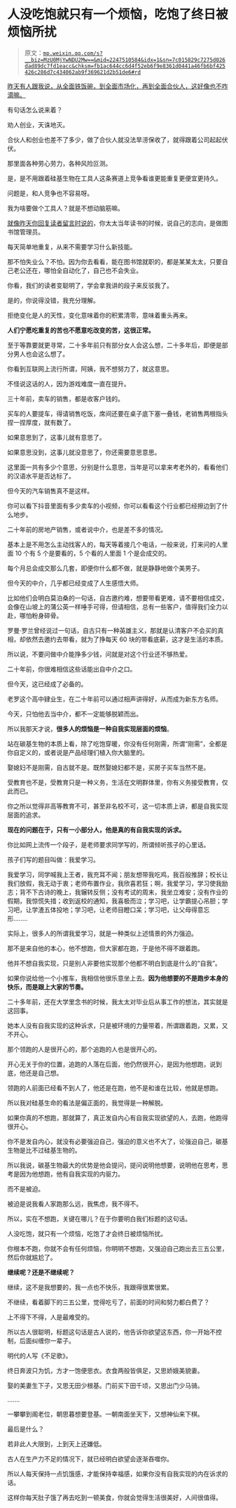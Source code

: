 # 人没吃饱就只有一个烦恼，吃饱了终日被烦恼所扰

> 原文：[`mp.weixin.qq.com/s?__biz=MzU0MjYwNDU2Mw==&mid=2247510584&idx=1&sn=7c015829c7275d026dad89dc7fd1eacc&chksm=fb1ac644cc6d4f52eb6f9e8361d0441a46fb6bf425426c286d7c434062ab9f369621d2b51de6#rd`](http://mp.weixin.qq.com/s?__biz=MzU0MjYwNDU2Mw==&mid=2247510584&idx=1&sn=7c015829c7275d026dad89dc7fd1eacc&chksm=fb1ac644cc6d4f52eb6f9e8361d0441a46fb6bf425426c286d7c434062ab9f369621d2b51de6#rd)

[昨天有人跟我说，从全面铁饭碗，到全面市场化，再到全面合伙人，这好像也不咋滴嘛。](http://mp.weixin.qq.com/s?__biz=MzU3NDc5Nzc0NQ==&mid=2247523523&idx=1&sn=a080b71226519ffb4a4d51c6df28ebc8&chksm=fd2e3e1dca59b70b84e97f501200bb5a319b5bedf8a18524bccaa431929a439d4aa0ba441c28&scene=21#wechat_redirect) 

有句话怎么说来着？

劝人创业，天诛地灭。

合伙人和创业也差不了多少，做了合伙人就没法旱涝保收了，就得跟着公司起起伏伏。

那里面各种劳心劳力，各种风险叵测。

是，是不用跟着硅基生物在工具人这条赛道上竞争看谁更能重复更便宜更持久。

问题是，和人竞争也不容易呀。

我为啥要做个工具人？就是不想动脑筋嘛。

[就像昨天你回复读者留言时说的](http://mp.weixin.qq.com/s?__biz=MzU0MjYwNDU2Mw==&mid=2247510578&idx=1&sn=a0a64478bdde467dfe24dab1f0e31cc7&chksm=fb1ac64ecc6d4f58eeca89c4bf2d06f86a4ec6c38dcebf9b644911d91a185f570f3b23126988&scene=21#wechat_redirect)，你太太当年读书的时候，说自己的志向，是做图书馆管理员。

每天简单地重复，从来不需要学习什么新技能。

那不怕失业么？不怕。因为你去看看，能在图书馆就职的，都是某某太太，只要自己老公还在，哪怕全自动化了，自己也不会失业。

你看，我们的读者变聪明了，学会拿我讲的段子来反驳我了。

是的，你说得没错，我充分理解。

拒绝变化是人的天性，变化意味着你的积累清零，意味着重头再来。

**人们宁愿吃重复的苦也不愿意吃改变的苦，这很正常。** 

至于等靠要就更寻常，二十多年前只有部分女人会这么想，二十多年后，即便是部分男人也会这么想了。

你看到互联网上流行所谓，阿姨，我不想努力了，就这意思。

不怪说这话的人，因为游戏难度一直在提升。

三十年前，卖车的销售，都是收客户钱的。

买车的人要提车，得请销售吃饭，席间还要在桌子底下塞一叠钱，老销售两根指头捏一捏厚度，就有数了。

如果意思到了，这事儿就有意思了。

如果意思没到，这事儿就没意思了，你还需要意思意思。

这里面一共有多少个意思，分别是什么意思，当年是可以拿来考老外的，看看他们的汉语水平是否达标了。

但今天的汽车销售真不是这样。

你可以看下抖音里面有多少卖车的小视频，你可以看看这个行业都已经擦边到了什么地步。

二十年前的房地产销售，或者说中介，也是差不多的情况。

基本上是不用怎么主动找客人的，每天等着接几个电话，一般来说，打来问的人里面 10 个有 5 个是要看的，5 个看的人里面 1 个是会成交的。

每个月总会成交那么几套，即便你什么都不做，就是静静地做个美男子。

但今天的中介，几乎都已经变成了人生感悟大师。

比如他们会明白莫泊桑的一句话，自古邀约难，想要带看更难，请不要相信成交，会像在山坡上的蒲公英一样唾手可得，但请相信，总有一些客户，值得我们全力以赴，哪怕粉身碎骨。

罗曼·罗兰曾经说过一句话，自古只有一种英雄主义，那就是认清客户不会买的真相，却依然去邀约去带看，就为了挣每天 60 块的带看底薪，这才是生活的本质。

所以说，不要问做中介能挣多少钱，问就是对这个行业还不够热爱。

二十年前，你很难相信这些话能出自中介之口。

但今天，这已经成了必备的。

老罗这个高中肄业生，在二十年前可以通过相声讲得好，从而成为新东方名师。

今天，只怕他去当中介，都不一定能够脱颖而出。

所以我那天才说，**很多人的烦恼是一种自我实现层面的烦恼**。

站在碳基生物的本质上看，除了吃饱穿暖，你没有任何刚需，所谓“刚需”，全都是你自定义的，或者说是产品经理们植入你大脑里的。

娶媳妇不是刚需，自古就不是。既然娶媳妇都不是，买房子买车当然不是。

受教育也不是，受教育只是一种义务，生活在文明群体里，你有义务接受教育，仅此而已。

你之所以觉得非高等教育不可，甚至非名校不可，这一切本质上讲，都是自我实现层面的追求。

**现在的问题在于，只有一小部分人，他是真的有自我实现的诉求。** 

你比如网上流传一个段子，是老师要求同学写的，所谓倾听孩子的心里话。

孩子们写的题目叫做：我爱学习。

我爱学习，同学喊我上王者，我充耳不闻；朋友想带我吃鸡，我百般推辞；校长让我们放假，我无动于衷；老师布置作业，我欣喜若狂；啊，我爱学习，学习使我励志；背不下古诗的晚上，我辗转反侧；没有考试的周末，我坐立难安；没有作业的假期，我惊慌失措；收到返校的通知，我喜极而泣；学习吧，让学霸提心吊胆；学习吧，让学渣五体投地；学习吧，让老师目瞪口呆；学习吧，让父母得意忘形........

实际上，很多人的所谓我爱学习，就是一种类似上述情景的外力强迫。

那不是来自他的本心，他不想跑，但大家都在跑，于是他不得不跟着跑。

他并不想自我实现，只是别人非要他实现那个他都不明白到底是什么的“自我”。

如果你说给他一个小推车，我相信他很乐意坐上去。**因为他想要的不是跑步本身的快乐，而是跟上大家的节奏。**

二十多年前，还在大学里念书的时候，我太太对毕业后从事工作的想法，其实就是这回事。

她本人没有自我实现的这种诉求，只是被环境的力量带着，所谓跟着跑，又累，又不开心。

那个领跑的人是很开心的，那个追跑的人也是很开心的。

开心无关于你的位置，追跑的人落在后面，他仍然很开心，是因为他想跑，说到底，他还是自己想。

领跑的人前面已经看不到人了，他还是在跑，他不是和谁在比较，他就是想跑。

所以我对硅基生命的看法是偏正面的，我觉得是一种解脱。

如果你真的不想跑，那就算了，真正发自内心有自我实现欲望的人，去跑，他跑得很开心。

你不是发自内心，就没有必要强迫自己，强迫的意义也不大了，论强迫自己，碳基生物是比不过硅基生物的。

所以我说，碳基生物最大的优势是他会提问，提问说明他想要，说明他在思考，思考是因为他想跑，他有自我实现的内驱力。

而不是被迫。

被迫是说我看人家跑那么远，我焦虑，我不得不。

所以，实在不想跑，关键在哪儿？在于你要明白我们标题的这句话。

人没吃饱，就只有一个烦恼，吃饱了才会终日被烦恼所扰。

你根本不跑，你就不会有任何烦恼，你明明不想跑，又强迫自己跑出去三五公里，然后你就尴尬了。

**继续呢？还是不继续呢？** 

继续，这不是我想要的，我一点也不快乐，我跟得很累很累。

不继续，看着脚下的三五公里，觉得吃亏了，前面的时间和努力都白费了？

上不得下不得，人是最难受的。

所以古人很聪明，标题这句话是古人说的，他告诉你欲望这东西，你一开始不控制，后面纠缠你一辈子。

明代的人写《不足歌》。

终日奔波只为饥，方才一饱便思衣。衣食两般皆俱足，又思娇娥美貌妻。

娶的美妻生下子，又思无田少根基。门前买下田千顷，又思出门少马骑。

.......

一攀攀到阁老位，朝思暮想要登基。一朝南面坐天下，又想神仙来下棋。

最后是什么？

若非此人大限到，上到天上还嫌低。

古人在生产力不足的情况下，就已经明白欲望会逐渐吞噬你。

所以人每天保持一点饥饿感，才能保持幸福感，如果你没有自我实现的内在诉求的话。

这样你每天肚子饿了再去吃到一顿美食，你就会觉得生活很美好，人间很值得。